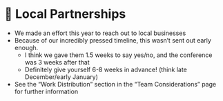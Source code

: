 # 💜 Local Partnerships

* We made an effort this year to reach out to local businesses
* Because of our incredibly pressed timeline, this wasn’t sent out early enough.
  * I think we gave them 1.5 weeks to say yes/no, and the conference was 3 weeks after that
  * Definitely give yourself 6-8 weeks in advance! (think late December/early January)
* See the “Work Distribution” section in the “Team Considerations” page for further information
